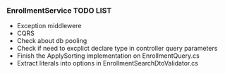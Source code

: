 ### EnrollmentService TODO LIST

- Exception middlewere
- CQRS
- Check about db pooling
- Check if need to excplict declare type in controller query parameters
- Finish the ApplySorting implementation on EnrollmentQuery.cs
- Extract literals into options in EnrollmentSearchDtoValidator.cs
